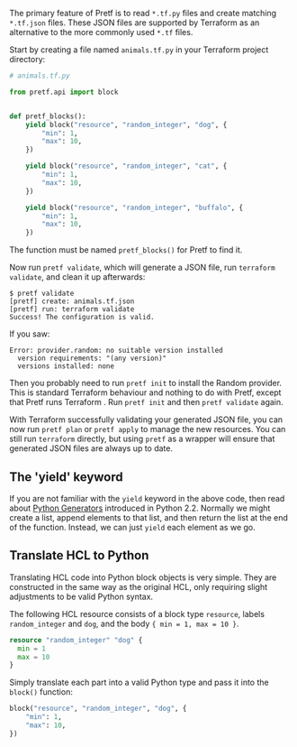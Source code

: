The primary feature of Pretf is to read `*.tf.py` files and create matching `*.tf.json` files. These JSON files are supported by Terraform as an alternative to the more commonly used `*.tf` files.

Start by creating a file named `animals.tf.py` in your Terraform project directory:

```python
# animals.tf.py

from pretf.api import block


def pretf_blocks():
    yield block("resource", "random_integer", "dog", {
        "min": 1,
        "max": 10,
    })

    yield block("resource", "random_integer", "cat", {
        "min": 1,
        "max": 10,
    })

    yield block("resource", "random_integer", "buffalo", {
        "min": 1,
        "max": 10,
    })
```

The function must be named `pretf_blocks()` for Pretf to find it.

Now run `pretf validate`, which will generate a JSON file, run `terraform validate`, and clean it up afterwards:

```shell
$ pretf validate
[pretf] create: animals.tf.json
[pretf] run: terraform validate
Success! The configuration is valid.
```

If you saw:

```shell
Error: provider.random: no suitable version installed
  version requirements: "(any version)"
  versions installed: none
```

Then you probably need to run `pretf init` to install the Random provider. This is standard Terraform behaviour and nothing to do with Pretf, except that Pretf runs Terraform . Run `pretf init` and then `pretf validate` again.

With Terraform successfully validating your generated JSON file, you can now run `pretf plan` or `pretf apply` to manage the new resources. You can still run `terraform` directly, but using `pretf` as a wrapper will ensure that generated JSON files are always up to date.

## The 'yield' keyword

If you are not familiar with the `yield` keyword in the above code, then read about [Python Generators](https://www.python.org/dev/peps/pep-0255/) introduced in Python 2.2. Normally we might create a list, append elements to that list, and then return the list at the end of the function. Instead, we can just `yield` each element as we go.

## Translate HCL to Python

Translating HCL code into Python block objects is very simple. They are constructed in the same way as the original HCL, only requiring slight adjustments to be valid Python syntax.

The following HCL resource consists of a block type `resource`, labels `random_integer` and `dog`, and the body `{ min = 1, max = 10 }`.

```terraform
resource "random_integer" "dog" {
  min = 1
  max = 10
}
```

Simply translate each part into a valid Python type and pass it into the `block()` function:

```python
block("resource", "random_integer", "dog", {
    "min": 1,
    "max": 10,
})
```
